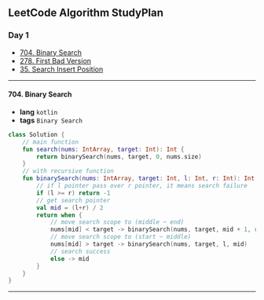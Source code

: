 ## LeetCode Algorithm StudyPlan

### Day 1

- [704. Binary Search](https://leetcode.com/problems/binary-search/?envType=study-plan&id=algorithm-i)
- [278. First Bad Version](https://leetcode.com/problems/first-bad-version/?envType=study-plan&id=algorithm-i)
- [35. Search Insert Position](https://leetcode.com/problems/search-insert-position/?envType=study-plan&id=algorithm-i)

---

#### 704. Binary Search

- **lang**  `kotlin` 
- **tags**  `Binary Search`

```kotlin
class Solution {
  	// main function
    fun search(nums: IntArray, target: Int): Int {
        return binarySearch(nums, target, 0, nums.size)
    }
    // with recursive function
    fun binarySearch(nums: IntArray, target: Int, l: Int, r: Int): Int {
      	// if l pointer pass over r pointer, it means search failure
        if (l >= r) return -1
      	// get search pointer
        val mid = (l+r) / 2
        return when {
          	// move search scope to (middle ~ end) 
            nums[mid] < target -> binarySearch(nums, target, mid + 1, r)
          	// move search scope to (start ~ middle)
            nums[mid] > target -> binarySearch(nums, target, l, mid)
          	// search success
            else -> mid
        }
    }
}
```

---

